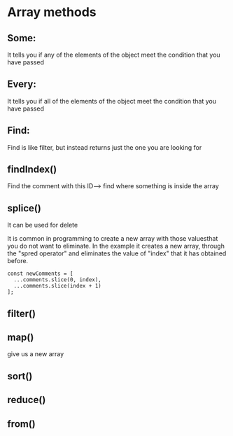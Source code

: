 # Array methods

## Some: 
It tells you if any of the elements of the object meet the condition that you have passed
## Every: 
It tells you if all of the elements of the object meet the condition that you have passed
## Find: 
Find is like filter, but instead returns just the one you are looking for
## findIndex()
Find the comment with this ID--> find where something is inside the array
## splice()
It can be used for delete 

It is common in programming to create a new array with those values ​​that you do not want to eliminate. In the example it creates a new array, through the "spred operator" and eliminates the value of "index" that it has obtained before.

    const newComments = [
      ...comments.slice(0, index),
      ...comments.slice(index + 1)
    ];
## filter()
## map()
give us a new array
## sort()
## reduce()

## from()
   